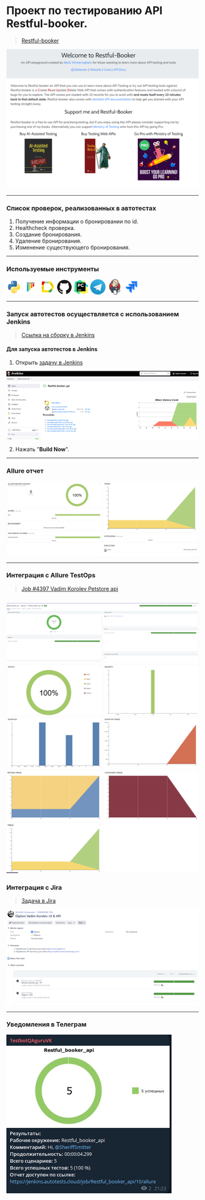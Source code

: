 # Проект по тестированию API Restful-booker.

><a target="_blank" href="https://restful-booker.herokuapp.com/apidoc/index.html#api-Auth">Restful-booker</a>
> 
![main page screenshot](pictures/restful_booker_main_page.png)

---
### Список проверок, реализованных в автотестах
1. Получение информации о бронировании по id.
2. Healthcheck проверка.
3. Создание бронирования.
4. Удаление бронирования.
5. Изменение существующего бронирования.

---

### Используемые инструменты
<img title="Python" src="pictures/icons/python.svg" height="40" width="40"/> <img title="Pytest" src="pictures/icons/pytest.svg" height="40" width="40"/> <img title="Allure Report" src="pictures/icons/allure_report.png" height="40" width="40"/> <img title="GitHub" src="pictures/icons/github.svg" height="40" width="40"/> <img title="Pycharm" src="pictures/icons/pycharm-original.svg" height="40" width="40"/> <img title="Telegram" src="pictures/icons/telegram.png" height="40" width="40"/> <img title="Jenkins" src="pictures/icons/jenkins-original.svg" height="40" width="40"/>  <img title="Jira" src="pictures/icons/jira.svg" height="40" width="40"/>

---

### Запуск автотестов осуществляется с использованием Jenkins
> [Ссылка на сборку в Jenkins](https://jenkins.autotests.cloud/job/Restful_booker_api/)

#### Для запуска автотестов в Jenkins
1. Открыть [задачу в Jenkins](https://jenkins.autotests.cloud/job/Restful_booker_api/)

![jenkins job main page](pictures/Jenkins_job_main_page.png)

2. Нажать "**Build Now**".

---

### Allure отчет

![allure_report page](pictures/allure_report_main_page.png)

---

### Интеграция с Allure TestOps

> [Job #4397 Vadim Korolev Petstore api](https://allure.autotests.cloud/project/4462)

![allure_testops job](pictures/allure_testops_dashboard.png)
![allure_testops job](pictures/allure_report_graph_1.png)
![allure_testops job](pictures/allure_report_graph_2.png)
---

### Интеграция с Jira
> [Задача в Jira](https://jira.autotests.cloud/browse/HOMEWORK-1331)
 
![jira task](pictures/jira_task.png)

---

### Уведомления в Телеграм

![telegram_notification](pictures/tg_notification.png)
